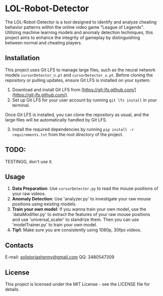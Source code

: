 # LOL-Robot-Detector

The LOL-Robot-Detector is a tool designed to identify and analyze cheating behavior patterns within the online video game "League of Legends". Utilizing machine learning models and anomaly detection techniques, this project aims to enhance the integrity of gameplay by distinguishing between normal and cheating players.

## Installation

This project uses Git LFS to manage large files, such as the neural network models `cursorDetector_n.pt` and `cursorDetector_x.pt`. Before cloning the repository or pulling updates, ensure Git LFS is installed on your system:

1. Download and install Git LFS from [https://git-lfs.github.com/](https://git-lfs.github.com/).
2. Set up Git LFS for your user account by running `git lfs install` in your terminal.

Once Git LFS is installed, you can clone the repository as usual, and the large files will be automatically handled by Git LFS.

3. Install the required dependencies by running `pip install -r requirements.txt` from the root directory of the project.

## TODO:
TESTINGG, don't use it.
## Usage

1. **Data Preparation**: Use `cursurDetector.py` to read the mouse positions of your raw videos.
2. **Anomaly Detection**: Use 'analyzer.py' to investigate your raw mouse positions using existing models.
3. **Train your own model**: If you wanna train your own model, use the 'dataModifier.py' to extract the features of your raw mouse positions and use 'universal_scaler' to standrize them. Then you can use 'modelTrainer.py' to train your own model.
4. **Tip1**: Make sure you are consistently using 1080p, 30fps videos.

## Contacts

E-mail: solistoriashenny@gmail.com
QQ: 3480547309

## License

This project is licensed under the MIT License - see the LICENSE file for details.
